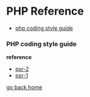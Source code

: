 # PHP Reference

- [php coding style guide][psr]

[psr]:#php-coding-style-guide
[home]:#php-reference

### PHP coding style guide 

**reference**
- [psr-2](https://docs.opnsense.org/development/guidelines/psr2.html)
- [psr-1](https://github.com/php-fig/fig-standards/blob/master/accepted/PSR-1-basic-coding-standard.md)

[go back home][home]